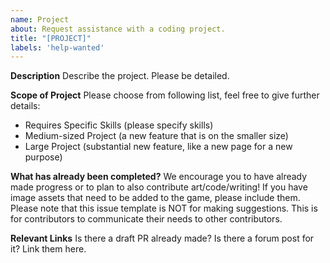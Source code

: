 ```yaml
---
name: Project
about: Request assistance with a coding project.
title: "[PROJECT]"
labels: 'help-wanted'
---
```


**Description**
Describe the project. Please be detailed.


**Scope of Project**
Please choose from following list, feel free to give further details:
- Requires Specific Skills (please specify skills)
- Medium-sized Project (a new feature that is on the smaller size)
- Large Project (substantial new feature, like a new page for a new purpose)


**What has already been completed?**
We encourage you to have already made progress or to plan to also contribute art/code/writing!  If you have image assets that need to be added to the game, please include them.  Please note that this issue template is NOT for making suggestions.  This is for contributors to communicate their needs to other contributors.


**Relevant Links**
Is there a draft PR already made?  Is there a forum post for it? Link them here.